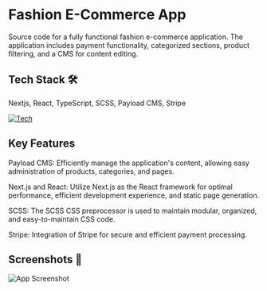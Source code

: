 # Fashion E-Commerce App

Source code for a fully functional fashion e-commerce application. The application includes payment functionality, categorized sections, product filtering, and a CMS for content editing.


## Tech Stack 🛠️

Nextjs, React, TypeScript, SCSS, Payload CMS, Stripe

[![Tech](https://skillicons.dev/icons?i=nextjs,react,typescript,scss)](https://skillicons.dev)


## Key Features

Payload CMS: Efficiently manage the application's content, allowing easy administration of products, categories, and pages.

Next.js and React: Utilize Next.js as the React framework for optimal performance, efficient development experience, and static page generation.

SCSS: The SCSS CSS preprocessor is used to maintain modular, organized, and easy-to-maintain CSS code.

Stripe: Integration of Stripe for secure and efficient payment processing.
## Screenshots 📸

![App Screenshot](/screenshot.png)

